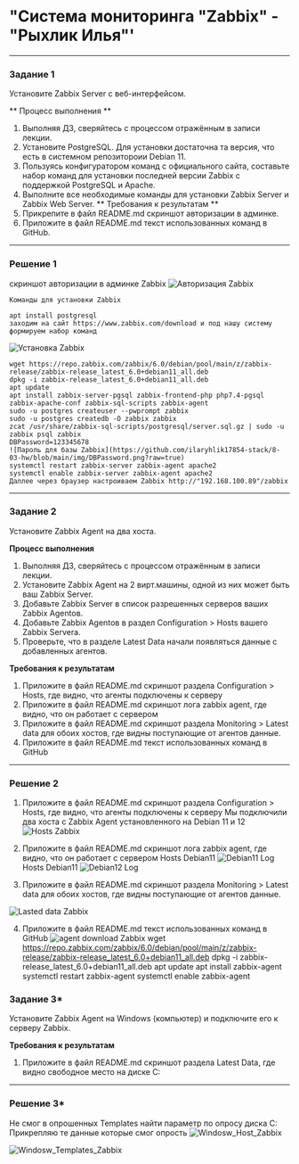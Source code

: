 # "Система мониторинга "Zabbix" - "Рыхлик Илья"' 

---

### Задание 1

Установите Zabbix Server с веб-интерфейсом.

** Процесс выполнения **
1. Выполняя ДЗ, сверяйтесь с процессом отражённым в записи лекции.
2. Установите PostgreSQL. Для установки достаточна та версия, что есть в системном репозитороии Debian 11.
3. Пользуясь конфигуратором команд с официального сайта, составьте набор команд для установки последней версии Zabbix с поддержкой PostgreSQL и Apache.
4. Выполните все необходимые команды для установки Zabbix Server и Zabbix Web Server.
** Требования к результатам **
1. Прикрепите в файл README.md скриншот авторизации в админке.
2. Приложите в файл README.md текст использованных команд в GitHub.

---

### Решение 1

скриншот авторизации в админке Zabbix
![Авторизация Zabbix](https://github.com/ilaryhlik17854-stack/8-03-hw/blob/main/img/Zabbiz_auth.png?raw=true)

`Команды для установки Zabbix`
```
apt install postgresql
заходим на сайт https://www.zabbix.com/download и под нашу систему формируем набор команд
```
![Установка Zabbix](https://github.com/ilaryhlik17854-stack/8-03-hw/blob/main/img/Zabbix_download.png?raw=true)

```
wget https://repo.zabbix.com/zabbix/6.0/debian/pool/main/z/zabbix-release/zabbix-release_latest_6.0+debian11_all.deb
dpkg -i zabbix-release_latest_6.0+debian11_all.deb
apt update
apt install zabbix-server-pgsql zabbix-frontend-php php7.4-pgsql zabbix-apache-conf zabbix-sql-scripts zabbix-agent
sudo -u postgres createuser --pwprompt zabbix
sudo -u postgres createdb -O zabbix zabbix
zcat /usr/share/zabbix-sql-scripts/postgresql/server.sql.gz | sudo -u zabbix psql zabbix
DBPassword=123345678
![Пароль для базы Zabbix](https://github.com/ilaryhlik17854-stack/8-03-hw/blob/main/img/DBPassword.png?raw=true)
systemctl restart zabbix-server zabbix-agent apache2
systemctl enable zabbix-server zabbix-agent apache2
Даллее через браузер настроиваем Zabbix http://"192.168.100.89"/zabbix
```
---

### Задание 2

Установите Zabbix Agent на два хоста.

**Процесс выполнения**
1. Выполняя ДЗ, сверяйтесь с процессом отражённым в записи лекции.
2. Установите Zabbix Agent на 2 вирт.машины, одной из них может быть ваш Zabbix Server.
3. Добавьте Zabbix Server в список разрешенных серверов ваших Zabbix Agentов.
4. Добавьте Zabbix Agentов в раздел Configuration > Hosts вашего Zabbix Servera.
5. Проверьте, что в разделе Latest Data начали появляться данные с добавленных агентов.

**Требования к результатам**
1. Приложите в файл README.md скриншот раздела Configuration > Hosts, где видно, что агенты подключены к серверу
2. Приложите в файл README.md скриншот лога zabbix agent, где видно, что он работает с сервером
3. Приложите в файл README.md скриншот раздела Monitoring > Latest data для обоих хостов, где видны поступающие от агентов данные.
4. Приложите в файл README.md текст использованных команд в GitHub

---

### Решение 2

1. Приложите в файл README.md скриншот раздела Configuration > Hosts, где видно, что агенты подключены к серверу
Мы подключили два хоста с Zabbix Agent установленного на Debian 11 и 12
![Hosts Zabbix](https://github.com/ilaryhlik17854-stack/8-03-hw/blob/main/img/Zabbix_hosts.png?raw=true)

2. Приложите в файл README.md скриншот лога zabbix agent, где видно, что он работает с сервером
Hosts Debian11
![Debian11 Log](https://github.com/ilaryhlik17854-stack/8-03-hw/blob/main/img/debian11.png?raw=true)
Hosts Debian11
![Debian12 Log](https://github.com/ilaryhlik17854-stack/8-03-hw/blob/main/img/debian12.png?raw=true)

3. Приложите в файл README.md скриншот раздела Monitoring > Latest data для обоих хостов, где видны поступающие от агентов данные.

![Lasted data Zabbix](https://github.com/ilaryhlik17854-stack/8-03-hw/blob/main/img/LastedDate.png?raw=true)

4. Приложите в файл README.md текст использованных команд в GitHub
![agent download Zabbix](https://github.com/ilaryhlik17854-stack/8-03-hw/blob/main/img/Agent_download.png?raw=true)
wget https://repo.zabbix.com/zabbix/6.0/debian/pool/main/z/zabbix-release/zabbix-release_latest_6.0+debian11_all.deb
dpkg -i zabbix-release_latest_6.0+debian11_all.deb
apt update
apt install zabbix-agent
systemctl restart zabbix-agent
systemctl enable zabbix-agent

### Задание 3*

Установите Zabbix Agent на Windows (компьютер) и подключите его к серверу Zabbix.

**Требования к результатам**
1. Приложите в файл README.md скриншот раздела Latest Data, где видно свободное место на диске C:

---

### Решение 3*

Не смог в опрошенных Templates найти параметр по опросу диска С:
Прикрепляю те данные которые смог опрость
![Windosw_Host_Zabbix](https://github.com/ilaryhlik17854-stack/8-03-hw/blob/main/img/Windosw_Host.png?raw=true)

![Windosw_Templates_Zabbix](https://github.com/ilaryhlik17854-stack/8-03-hw/blob/main/img/Windosw_Templates.png?raw=true)

